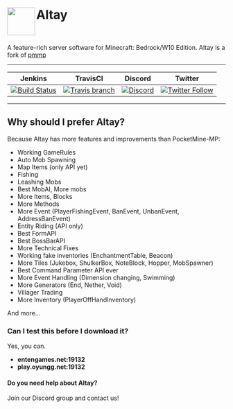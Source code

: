 <h1>Altay<img src="http://fs1.directupload.net/images/180401/urn5z9ic.png" height="64" width="64" align="left"></img></h1>
<br />

A feature-rich server software for Minecraft: Bedrock/W10 Edition. Altay is a fork of [pmmp](https://github.com/pmmp/PocketMine-MP)

------------       

| Jenkins | TravisCI | Discord | Twitter |
| :---: | :---: | :---: | :---: |
| [![Build Status](https://altay.minehub.de/job/Altay/badge/icon)](https://altay.minehub.de/job/Altay/) | [![Travis branch](https://img.shields.io/travis/TuranicTeam/Altay/master.svg?style=flat-square)](https://travis-ci.org/TuranicTeam/Altay) | [![Discord](https://img.shields.io/discord/427472879072968714.svg?style=flat-square&label=discord&colorB=7289da)](https://discord.gg/UsuhCFj) | [![Twitter Follow](https://img.shields.io/twitter/follow/TuranicTeam.svg?style=flat-square&logo=twitter&label=Follow)](https://twitter.com/TuranicTeam) |

------------

## Why should I prefer Altay?

Because Altay has more features and improvements than PocketMine-MP:

- Working GameRules
- Auto Mob Spawning
- Map Items (only API yet)
- Fishing
- Leashing Mobs
- Best MobAI, More mobs
- More Items, Blocks
- More Methods
- More Event (PlayerFishingEvent, BanEvent, UnbanEvent, AddressBanEvent)
- Entity Riding (API only)
- Best FormAPI
- Best BossBarAPI
- More Technical Fixes
- Working fake inventories (EnchantmentTable, Beacon)
- More Tiles (Jukebox, ShulkerBox, NoteBlock, Hopper, MobSpawner)
- Best Command Parameter API ever
- More Event Handling (Dimension changing, Swimming)
- More Generators (End, Nether, Void)
- Villager Trading
- More Inventory (PlayerOffHandInventory)

And more...

### Can I test this before I download it?

Yes, you can.

- **entengames.net:19132**
- **play.oyungg.net:19132**

#### Do you need help about Altay?

Join our Discord group and contact us!
